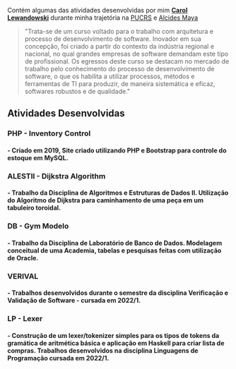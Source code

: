Contém algumas das atividades desenvolvidas por mim __[Carol Lewandowski](https://www.linkedin.com/in/carol-lewandowski-92b226226/)__ durante minha trajetória na [PUCRS](https://www.pucrs.br/politecnica/curso/engenharia-de-software/) e [Alcides Maya](https://alcidesmaya.edu.br/)

>"Trata-se de um curso voltado para o trabalho com arquitetura e processo de desenvolvimento de software. Inovador em sua concepção, foi criado a partir do contexto da indústria regional e nacional, no qual grandes empresas de software demandam este tipo de profissional. Os egressos deste curso se destacam no mercado de trabalho pelo conhecimento do processo de desenvolvimento de software, o que os habilita a utilizar processos, métodos e ferramentas de TI para produzir, de maneira sistemática e eficaz, softwares robustos e de qualidade."

## Atividades Desenvolvidas
### PHP - Inventory Control
#### - Criado em 2019, Site criado utilizando PHP e Bootstrap para controle do estoque em MySQL. 


### ALESTII - Dijkstra Algorithm
#### - Trabalho da Disciplina de Algoritmos e Estruturas de Dados II. Utilização do Algoritmo de Dijkstra para caminhamento de uma peça em um tabuleiro toroidal.

### DB - Gym Modelo
#### - Trabalho da Disciplina de Laboratório de Banco de Dados. Modelagem conceitual de uma Academia, tabelas e pesquisas feitas com utilização de Oracle.

### VERIVAL
#### - Trabalhos desenvolvidos durante o semestre da disciplina Verificação e Validação de Software - cursada em 2022/1. 

### LP - Lexer
#### - Construção de um lexer/tokenizer simples para os tipos de tokens da gramática de aritmética básica e aplicação em Haskell para criar lista de compras. Trabalhos desenvolvidos na disciplina Linguagens de Programação cursada em 2022/1.
